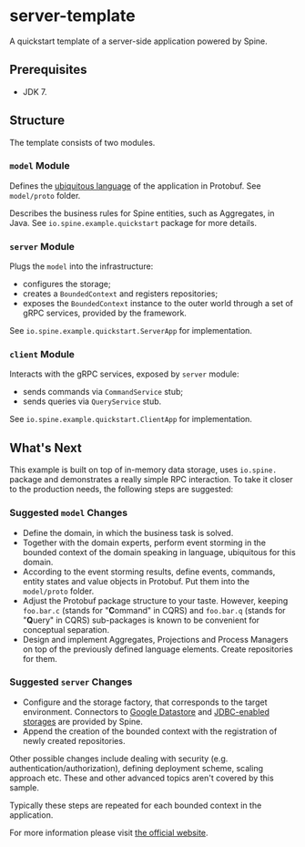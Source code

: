 # server-template
A quickstart template of a server-side application powered by Spine.

## Prerequisites

* JDK 7.

## Structure

The template consists of two modules.

### `model` Module

Defines the [ubiquitous language](https://martinfowler.com/bliki/UbiquitousLanguage.html) 
of the application in Protobuf. See `model/proto` folder.

Describes the business rules for Spine entities, such as Aggregates, in Java. 
See `io.spine.example.quickstart` package for more details.


### `server` Module

Plugs the `model` into the infrastructure: 
 * configures the storage;
 * creates a `BoundedContext` and registers repositories;
 * exposes the `BoundedContext` instance to the outer world through a set of gRPC services, 
 provided by the framework.

See `io.spine.example.quickstart.ServerApp` for implementation.

### `client` Module

Interacts with the gRPC services, exposed by `server` module: 
 * sends commands via `CommandService` stub;
 * sends queries via `QueryService` stub.

See `io.spine.example.quickstart.ClientApp` for implementation.


 
## What's Next

This example is built on top of in-memory data storage, uses `io.spine.` package 
and demonstrates a really simple RPC interaction. To take it closer to the production needs, 
the following steps are suggested:

### Suggested `model` Changes 

 * Define the domain, in which the business task is solved.
 * Together with the domain experts, perform event storming in the bounded context of the domain 
 speaking in language, ubiquitous for this domain.
 * According to the event storming results, define events, commands, entity states and value 
objects in Protobuf. Put them into the `model/proto` folder. 
 * Adjust the Protobuf package structure to your taste. However, keeping `foo.bar.c` (stands for
 "**C**ommand"  in CQRS) and `foo.bar.q` (stands for "**Q**uery" in CQRS) sub-packages is known 
 to be convenient for conceptual separation.
 * Design and implement Aggregates, Projections and Process Managers on top of the previously 
 defined language elements. Create repositories for them.

### Suggested `server` Changes 

 * Configure and the storage factory, that corresponds to the target environment. Connectors to 
 [Google Datastore](https://github.com/SpineEventEngine/gae-java) and [JDBC-enabled storages](https://github.com/SpineEventEngine/jdbc-storage)
 are provided by Spine.
 * Append the creation of the bounded context with the registration of newly created repositories.
 
 Other possible changes include dealing with security (e.g. authentication/authorization), defining
 deployment scheme, scaling approach etc. These and other advanced topics aren't covered by this sample.
 

Typically these steps are repeated for each bounded context in the application.
 
For more information please visit [the official website](https://spine.io).
